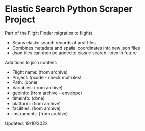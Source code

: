 # Elastic Search Python Scraper Project

Part of the Flight Finder migration to flights
 - Scans elastic search records of arsf files
 - Combines metadata and spatial coordinates into new json files
 - Json files can then be added to elastic search index in future

Additions to json content:
 - Flight name: (from archive)
 - Project: (pcode - check multiples)
 - Path: (done)
 - Variables: (from archive)
 - geoinfo: (from archive - envelope)
 - timeinfo: (done)
 - platform: (from archive)
 - facilities: (from archive)
 - instruments: (from archive)

Updated: 19/10/2022
